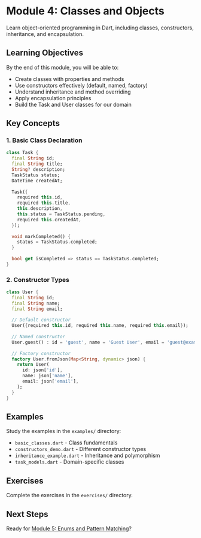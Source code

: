 # Module 4: Classes and Objects

Learn object-oriented programming in Dart, including classes, constructors, inheritance, and encapsulation.

## Learning Objectives

By the end of this module, you will be able to:
- Create classes with properties and methods
- Use constructors effectively (default, named, factory)
- Understand inheritance and method overriding
- Apply encapsulation principles
- Build the Task and User classes for our domain

## Key Concepts

### 1. Basic Class Declaration
```dart
class Task {
  final String id;
  final String title;
  String? description;
  TaskStatus status;
  DateTime createdAt;
  
  Task({
    required this.id,
    required this.title,
    this.description,
    this.status = TaskStatus.pending,
    required this.createdAt,
  });
  
  void markCompleted() {
    status = TaskStatus.completed;
  }
  
  bool get isCompleted => status == TaskStatus.completed;
}
```

### 2. Constructor Types
```dart
class User {
  final String id;
  final String name;
  final String email;
  
  // Default constructor
  User({required this.id, required this.name, required this.email});
  
  // Named constructor
  User.guest() : id = 'guest', name = 'Guest User', email = 'guest@example.com';
  
  // Factory constructor
  factory User.fromJson(Map<String, dynamic> json) {
    return User(
      id: json['id'],
      name: json['name'], 
      email: json['email'],
    );
  }
}
```

## Examples

Study the examples in the `examples/` directory:
- `basic_classes.dart` - Class fundamentals
- `constructors_demo.dart` - Different constructor types
- `inheritance_example.dart` - Inheritance and polymorphism
- `task_models.dart` - Domain-specific classes

## Exercises

Complete the exercises in the `exercises/` directory.

## Next Steps

Ready for [Module 5: Enums and Pattern Matching](../05_enums_patterns/README.md)?